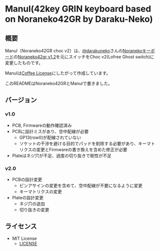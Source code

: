 # Manul(42key GRIN keyboard based on Noraneko42GR by Daraku-Neko)

## 概要

Manul（Noraneko42GR choc v2）は、[@darakuneko](https://github.com/darakuneko)さんの[Noranekoキーボード](https://github.com/darakuneko/Noraneko)の[Noraneko42gr v1.2](noraneko42gr/v1.2)を元にスイッチをChoc v2(Lofree Ghost switch)に変更したものです。

Manulは[Coffee License](LICENCE_JA.original)にしたがって作成しています。

このREADMEはNoraneko42GRとManulで書きました。

## 

## バージョン

### v1.0

* PCB, Firmwareの動作確認済み
* PCBに設計ミスがあり、空中配線が必要
  * GP13(row0)が配線されていない
  * ソケットの干渉を避ける目的でパッドを削除する必要があり、キーマトリクスの変更とFirmwareの書き換えを含めた修正が必要
* Plateはネジ穴が不足、過度の切り抜きで剛性が不足

### v2.0

* PCBの設計変更
  * ピンアサインの変更を含めて、空中配線が不要になるように変更
  * キーマトリクスの変更
* Plateの設計変更
  * ネジ穴の追加
  * 切り抜きの変更

## ライセンス

* MIT License
  * [LICENSE](LICENSE)
